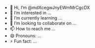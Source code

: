 - 👋 Hi, I’m @mdXcegwJnyEWmMrCgcDX
- 👀 I’m interested in ...
- 🌱 I’m currently learning ...
- 💞️ I’m looking to collaborate on ...
- 📫 How to reach me ...
- 😄 Pronouns: ...
- ⚡ Fun fact: ...

<!---
mdXcegwJnyEWmMrCgcDX/mdXcegwJnyEWmMrCgcDX is a ✨ special ✨ repository because its `README.md` (this file) appears on your GitHub profile.
You can click the Preview link to take a look at your changes.
--->
